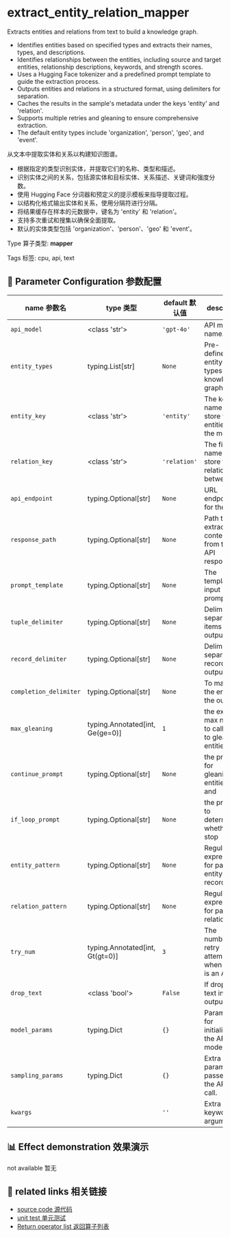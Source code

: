 # extract_entity_relation_mapper

Extracts entities and relations from text to build a knowledge graph.

- Identifies entities based on specified types and extracts their names, types, and descriptions.
- Identifies relationships between the entities, including source and target entities, relationship descriptions, keywords, and strength scores.
- Uses a Hugging Face tokenizer and a predefined prompt template to guide the extraction process.
- Outputs entities and relations in a structured format, using delimiters for separation.
- Caches the results in the sample's metadata under the keys 'entity' and 'relation'.
- Supports multiple retries and gleaning to ensure comprehensive extraction.
- The default entity types include 'organization', 'person', 'geo', and 'event'.

从文本中提取实体和关系以构建知识图谱。

- 根据指定的类型识别实体，并提取它们的名称、类型和描述。
- 识别实体之间的关系，包括源实体和目标实体、关系描述、关键词和强度分数。
- 使用 Hugging Face 分词器和预定义的提示模板来指导提取过程。
- 以结构化格式输出实体和关系，使用分隔符进行分隔。
- 将结果缓存在样本的元数据中，键名为 'entity' 和 'relation'。
- 支持多次重试和搜集以确保全面提取。
- 默认的实体类型包括 'organization'、'person'、'geo' 和 'event'。

Type 算子类型: **mapper**

Tags 标签: cpu, api, text

## 🔧 Parameter Configuration 参数配置
| name 参数名 | type 类型 | default 默认值 | desc 说明 |
|--------|------|--------|------|
| `api_model` | <class 'str'> | `'gpt-4o'` | API model name. |
| `entity_types` | typing.List[str] | `None` | Pre-defined entity types for knowledge graph. |
| `entity_key` | <class 'str'> | `'entity'` | The key name to store the entities in the meta |
| `relation_key` | <class 'str'> | `'relation'` | The field name to store the relations between |
| `api_endpoint` | typing.Optional[str] | `None` | URL endpoint for the API. |
| `response_path` | typing.Optional[str] | `None` | Path to extract content from the API response. |
| `prompt_template` | typing.Optional[str] | `None` | The template of input prompt. |
| `tuple_delimiter` | typing.Optional[str] | `None` | Delimiter to separate items in outputs. |
| `record_delimiter` | typing.Optional[str] | `None` | Delimiter to separate records in outputs. |
| `completion_delimiter` | typing.Optional[str] | `None` | To mark the end of the output. |
| `max_gleaning` | typing.Annotated[int, Ge(ge=0)] | `1` | the extra max num to call LLM to glean entities |
| `continue_prompt` | typing.Optional[str] | `None` | the prompt for gleaning entities and |
| `if_loop_prompt` | typing.Optional[str] | `None` | the prompt to determine whether to stop |
| `entity_pattern` | typing.Optional[str] | `None` | Regular expression for parsing entity record. |
| `relation_pattern` | typing.Optional[str] | `None` | Regular expression for parsing relation |
| `try_num` | typing.Annotated[int, Gt(gt=0)] | `3` | The number of retry attempts when there is an API |
| `drop_text` | <class 'bool'> | `False` | If drop the text in the output. |
| `model_params` | typing.Dict | `{}` | Parameters for initializing the API model. |
| `sampling_params` | typing.Dict | `{}` | Extra parameters passed to the API call. |
| `kwargs` |  | `''` | Extra keyword arguments. |

## 📊 Effect demonstration 效果演示
not available 暂无

## 🔗 related links 相关链接
- [source code 源代码](../../../data_juicer/ops/mapper/extract_entity_relation_mapper.py)
- [unit test 单元测试](../../../tests/ops/mapper/test_extract_entity_relation_mapper.py)
- [Return operator list 返回算子列表](../../Operators.md)